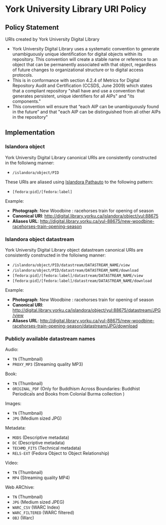 # York University Library URI Policy

## Policy Statement

URIs created by York University Digital Library

* York University Digital Library uses a systematic convention to generate unambiguously unique identification for digital objects within its repository. This convention will create a stable name or reference to an object that can be permanently associated with that object, regardless of future changes to organizational structure or to digital access protocols.
* This is in conformance with section 4.2.4 of Metrics for Digital Repository Audit and Certification (CCSDS, June 2009) which states that a compliant repository "shall have and use a convention that generates persistent, unique identifiers for all AIPs" and "its components."
* This convention will ensure that “each AIP can be unambiguously found in the future” and that "each AIP can be distinguished from all other AIPs in the repository"

## Implementation

### Islandora object

York University Digital Library canonical URIs are consistently constructed in the folloiwng manner:

* `/islandora/object/PID`

These URIs are aliased using [Islandora Pathauto](https://github.com/rosiel/islandora_pathauto) to the following pattern:

* `[fedora:pid]/[fedora:label]`

Example:

* **Photograph**: New Woodbine : racehorses train for opening of season
* **Canonical URI**: http://digital.library.yorku.ca/islandora/object/yul:88675
* **Aliases URL**: http://digital.library.yorku.ca/yul-88675/new-woodbine-racehorses-train-opening-season

### Islandora object datastream

York University Digital Library object datastream canonical URIs are consistently constructed in the folloiwng manner:

* `/islandora/object/PID/datastream/DATASTREAM_NAME/view`
* `/islandora/object/PID/datastream/DATASTREAM_NAME/download`
* `[fedora:pid]/[fedora:label]/datastream/DATASTREAM_NAME/view`
* `[fedora:pid]/[fedora:label]/datastream/DATASTREAM_NAME/download`

Example:

* **Photograph**: New Woodbine : racehorses train for opening of season
* **Canonical URI**: http://digital.library.yorku.ca/islandora/object/yul:88675/datastream/JPG/view
* **Aliases URL**: http://digital.library.yorku.ca/yul-88675/new-woodbine-racehorses-train-opening-season/datastream/JPG/download

### Publicly available datastream names

Audio:

* `TN` (Thumbnail)
* `PROXY_MP3` (Streaming quality MP3)

Book:

* `TN` (Thumbnail)
* `ORIGINAL_PDF` (Only for 
Buddhism Across Boundaries: Buddhist Periodicals and Books from Colonial Burma collection )

Images:

* `TN` (Thumbnail)
* `JPG` (Medium sized JPG)

Metadata:

* `MODS` (Descriptive metadata)
* `DC` (Descriptive metadata)
* `TECHMD_FITS` (Technical metadata)
* `RELS-EXT` (Fedora Object to Object Relationship)

Video:

* `TN` (Thumbnail)
* `MP4` (Streaming quality MP4)

Web ARChive:

* `TN` (Thumbnail)
* `JPG` (Medium sized JPEG)
* `WARC_CSV` (WARC Index)
* `WARC_FILTERED` (WARC filtered)
* `OBJ` (Warc)
